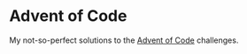 # Advent of Code
My not-so-perfect solutions to the [Advent of Code](https://adventofcode.com/) challenges.
